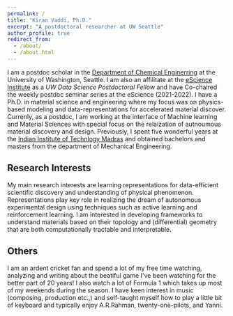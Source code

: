 ```yaml
---
permalink: /
title: "Kiran Vaddi, Ph.D."
excerpt: "A postdoctoral researcher at UW Seattle"
author_profile: true
redirect_from: 
  - /about/
  - /about.html
---
```


I am a postdoc scholar in the [Department of Chemical Enginerring](https://www.cheme.washington.edu/) at the University of Washington, Seattle. I am also an affilitate at the [eScience Institute](https://escience.washington.edu/) as a *UW Data Science Postdoctoral Fellow* and have Co-chaired the weekly postdoc seminar series at the eScience (2021-2022). I have a Ph.D. in material science and engineering where my focus was on physics-based modeling and data-representations for accelerated material discover. Currenly, as a postdoc, I am working at the interface of Machine learning and Material Sciences with special focus on the relaization of autnoumous material discovery and design. Previously, I spent five wonderful years at the [Indian Institute of Technlogy Madras](https://www.iitm.ac.in/) and obtained bachelors and masters from the department of Mechanical Engineering. 

## Research Interests

My main research interests are learning representations for data-efficient scientific discovery and understanding of physical phenomenon. Representations play key role in realizing the dream of autonomous experimental design using techniques such as active learning and reinforcement learning. I am interested in developing frameworks to understand materials based on their topology and (differential) geometry that are both computationally tractable and interpretable.

## Others
I am an ardent cricket fan and spend a lot of my free time watching, analyzing and writing about the beatiful game I've been watching for the better part of 20 years! I also watch a lot of Formula 1 which takes up most of my weekends during the season. I have keen interest in music (composing, production etc.,) and self-taught myself how to play a little bit of keyboard and typically enjoy A.R.Rahman, twenty-one-pilots, and Yanni.